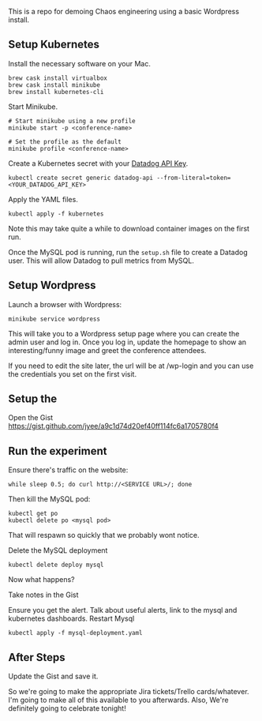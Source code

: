 This is a repo for demoing Chaos engineering using a basic Wordpress install.

## Setup Kubernetes

Install the necessary software on your Mac.

```
brew cask install virtualbox
brew cask install minikube
brew install kubernetes-cli
```

Start Minikube.

```
# Start minikube using a new profile
minikube start -p <conference-name>

# Set the profile as the default
minikube profile <conference-name>
```

Create a Kubernetes secret with your [Datadog API Key](https://app.datadoghq.com/account/settings#api).

```
kubectl create secret generic datadog-api --from-literal=token=<YOUR_DATADOG_API_KEY>
```

Apply the YAML files.

```
kubectl apply -f kubernetes
```

Note this may take quite a while to download container images on the first run.

Once the MySQL pod is running, run the `setup.sh` file to create a Datadog user. This will allow Datadog to pull metrics from MySQL.

## Setup Wordpress

Launch a browser with Wordpress:

```
minikube service wordpress
```

This will take you to a Wordpress setup page where you can create the admin user and log in. Once you log in, update the homepage to show an interesting/funny image and greet the conference attendees.

If you need to edit the site later, the url will be at /wp-login and you can use the credentials you set on the first visit.

## Setup the


Open the Gist
https://gist.github.com/jyee/a9c1d74d20ef40ff114fc6a1705780f4

## Run the experiment

Ensure there's traffic on the website:

```
while sleep 0.5; do curl http://<SERVICE URL>/; done
```

Then kill the MySQL pod:

```
kubectl get po
kubectl delete po <mysql pod>
```

That will respawn so quickly that we probably wont notice.

Delete the MySQL deployment

```
kubectl delete deploy mysql
```

Now what happens?

Take notes in the Gist

Ensure you get the alert. Talk about useful alerts, link to the mysql and kubernetes dashboards.
Restart Mysql

```
kubectl apply -f mysql-deployment.yaml
```

## After Steps

Update the Gist and save it.

So we're going to make the appropriate Jira tickets/Trello cards/whatever.
I'm going to make all of this available to you afterwards.
Also, We're definitely going to celebrate tonight!
